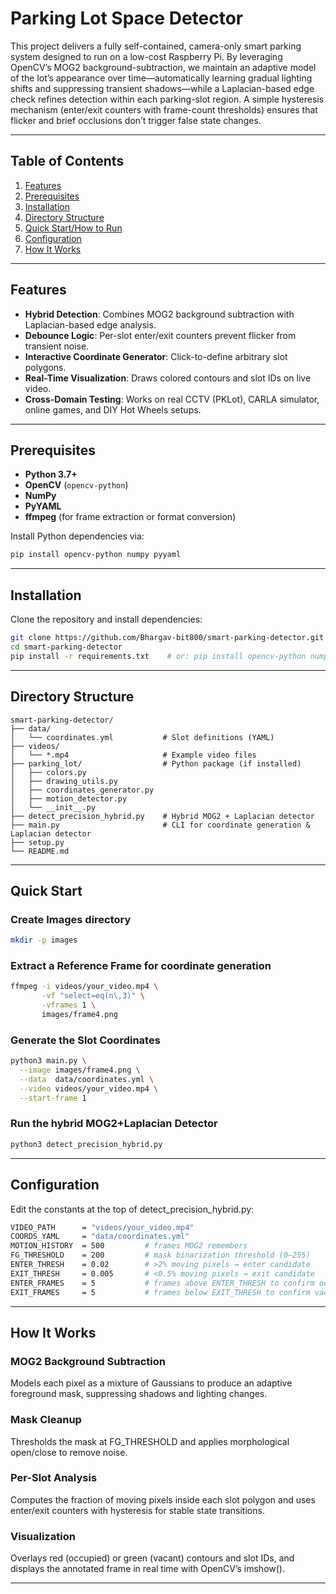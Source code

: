 # Parking Lot Space Detector

This project delivers a fully self-contained, camera-only smart parking system designed to run on a low-cost Raspberry Pi. By leveraging OpenCV’s MOG2 background-subtraction, we maintain an adaptive model of the lot’s appearance over time—automatically learning gradual lighting shifts and suppressing transient shadows—while a Laplacian-based edge check refines detection within each parking-slot region. A simple hysteresis mechanism (enter/exit counters with frame-count thresholds) ensures that flicker and brief occlusions don’t trigger false state changes.

---

## Table of Contents

1. [Features](#features)  
2. [Prerequisites](#prerequisites)  
3. [Installation](#installation)  
4. [Directory Structure](#directory-structure)  
5. [Quick Start/How to Run](#quick-start)  
6. [Configuration](#configuration)  
7. [How It Works](#how-it-works) 
---

## Features

- **Hybrid Detection**: Combines MOG2 background subtraction with Laplacian-based edge analysis.  
- **Debounce Logic**: Per-slot enter/exit counters prevent flicker from transient noise.  
- **Interactive Coordinate Generator**: Click-to-define arbitrary slot polygons.  
- **Real-Time Visualization**: Draws colored contours and slot IDs on live video.  
- **Cross-Domain Testing**: Works on real CCTV (PKLot), CARLA simulator, online games, and DIY Hot Wheels setups.  

---

## Prerequisites

- **Python 3.7+**  
- **OpenCV** (`opencv-python`)  
- **NumPy**  
- **PyYAML**  
- **ffmpeg** (for frame extraction or format conversion)

Install Python dependencies via:

```bash
pip install opencv-python numpy pyyaml
```

---


## Installation

Clone the repository and install dependencies:

```bash
git clone https://github.com/Bhargav-bit800/smart-parking-detector.git
cd smart-parking-detector
pip install -r requirements.txt    # or: pip install opencv-python numpy pyyaml
```

---

## Directory Structure

```text
smart-parking-detector/
├── data/
│   └── coordinates.yml           # Slot definitions (YAML)
├── videos/
│   └── *.mp4                     # Example video files
├── parking_lot/                  # Python package (if installed)
│   ├── colors.py
│   ├── drawing_utils.py
│   ├── coordinates_generator.py
│   ├── motion_detector.py
│   └── __init__.py
├── detect_precision_hybrid.py    # Hybrid MOG2 + Laplacian detector
├── main.py                       # CLI for coordinate generation & Laplacian detector
├── setup.py
└── README.md
```
---
## Quick Start

### Create Images directory
```bash
mkdir -p images
```

### Extract a Reference Frame for coordinate generation
```bash
ffmpeg -i videos/your_video.mp4 \
       -vf "select=eq(n\,3)" \
       -vframes 1 \
       images/frame4.png

```
### Generate the Slot Coordinates
```bash
python3 main.py \
  --image images/frame4.png \
  --data  data/coordinates.yml \
  --video videos/your_video.mp4 \
  --start-frame 1

```
### Run the hybrid MOG2+Laplacian Detector
```bash
python3 detect_precision_hybrid.py

```
---
## Configuration
Edit the constants at the top of detect_precision_hybrid.py:
```bash
VIDEO_PATH      = "videos/your_video.mp4"
COORDS_YAML     = "data/coordinates.yml"
MOTION_HISTORY  = 500         # frames MOG2 remembers
FG_THRESHOLD    = 200         # mask binarization threshold (0–255)
ENTER_THRESH    = 0.02        # >2% moving pixels → enter candidate
EXIT_THRESH     = 0.005       # <0.5% moving pixels → exit candidate
ENTER_FRAMES    = 5           # frames above ENTER_THRESH to confirm occupancy
EXIT_FRAMES     = 5           # frames below EXIT_THRESH to confirm vacancy
``` 
---

## How It Works
### MOG2 Background Subtraction
Models each pixel as a mixture of Gaussians to produce an adaptive foreground mask, suppressing shadows and lighting changes.
### Mask Cleanup
Thresholds the mask at FG_THRESHOLD and applies morphological open/close to remove noise.
### Per-Slot Analysis
Computes the fraction of moving pixels inside each slot polygon and uses enter/exit counters with hysteresis for stable state transitions.
### Visualization
Overlays red (occupied) or green (vacant) contours and slot IDs, and displays the annotated frame in real time with OpenCV’s imshow().




---


   

   






